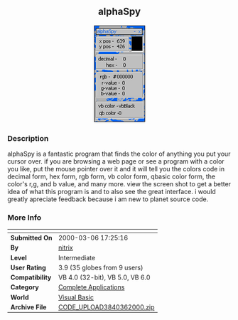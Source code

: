 ﻿<div align="center">

## alphaSpy

<img src="PIC2000361733163498.gif">
</div>

### Description

alphaSpy is a fantastic program that finds the color of anything you put your cursor over. if you are browsing a web page or see a program with a color you like, put the mouse pointer over it and it will tell you the colors code in decimal form, hex form, rgb form, vb color form, qbasic color form, the color's r,g, and b value, and many more. view the screen shot to get a better idea of what this program is and to also see the great interface. i would greatly apreciate feedback because i am new to planet source code.
 
### More Info
 


<span>             |<span>
---                |---
**Submitted On**   |2000-03-06 17:25:16
**By**             |[nitrix](https://github.com/Planet-Source-Code/PSCIndex/blob/master/ByAuthor/nitrix.md)
**Level**          |Intermediate
**User Rating**    |3.9 (35 globes from 9 users)
**Compatibility**  |VB 4\.0 \(32\-bit\), VB 5\.0, VB 6\.0
**Category**       |[Complete Applications](https://github.com/Planet-Source-Code/PSCIndex/blob/master/ByCategory/complete-applications__1-27.md)
**World**          |[Visual Basic](https://github.com/Planet-Source-Code/PSCIndex/blob/master/ByWorld/visual-basic.md)
**Archive File**   |[CODE\_UPLOAD3840362000\.zip](https://github.com/Planet-Source-Code/nitrix-alphaspy__1-6460/archive/master.zip)








